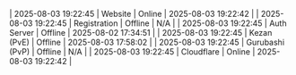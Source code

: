 | 2025-08-03 19:22:45 | Website | Online | 2025-08-03 19:22:42 |
| 2025-08-03 19:22:45 | Registration | Offline | N/A |
| 2025-08-03 19:22:45 | Auth Server | Offline | 2025-08-02 17:34:51 |
| 2025-08-03 19:22:45 | Kezan (PvE) | Offline | 2025-08-03 17:58:02 |
| 2025-08-03 19:22:45 | Gurubashi (PvP) | Offline | N/A |
| 2025-08-03 19:22:45 | Cloudflare | Online | 2025-08-03 19:22:42 |

